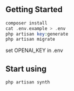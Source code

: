 ## Getting Started

```php
composer install
cat .env.example > .env
php artisan key:generate
php artisan migrate
```

set OPENAI_KEY in .env

## Start using

```php
php artisan synth
```
